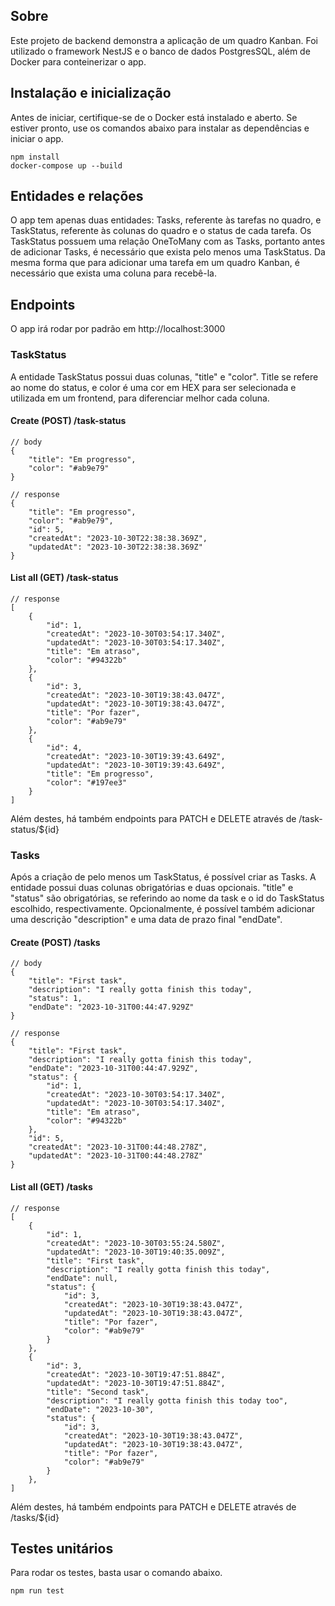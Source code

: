 ## Sobre
Este projeto de backend demonstra a aplicação de um quadro Kanban. Foi utilizado o framework NestJS e o banco de dados PostgresSQL, além de Docker para conteinerizar o app.

## Instalação e inicialização
Antes de iniciar, certifique-se de o Docker está instalado e aberto. Se estiver pronto, use os comandos abaixo para instalar as dependências e iniciar o app.

```
npm install
docker-compose up --build
```

## Entidades e relações
O app tem apenas duas entidades: Tasks, referente às tarefas no quadro, e TaskStatus, referente às colunas do quadro e o status de cada tarefa. Os TaskStatus possuem uma relação OneToMany com as Tasks, portanto antes de adicionar Tasks, é necessário que exista pelo menos uma TaskStatus. Da mesma forma que para adicionar uma tarefa em um quadro Kanban, é necessário que exista uma coluna para recebê-la. 

## Endpoints 
O app irá rodar por padrão em http://localhost:3000

### TaskStatus
A entidade TaskStatus possui duas colunas, "title" e "color". Title se refere ao nome do status, e color é uma cor em HEX para ser selecionada e utilizada em um frontend, para diferenciar melhor cada coluna. 

#### Create (POST) /task-status
```
// body
{
	"title": "Em progresso",
	"color": "#ab9e79"
}

// response
{
	"title": "Em progresso",
	"color": "#ab9e79",
	"id": 5,
	"createdAt": "2023-10-30T22:38:38.369Z",
	"updatedAt": "2023-10-30T22:38:38.369Z"
}
```
#### List all (GET) /task-status
```
// response
[
	{
		"id": 1,
		"createdAt": "2023-10-30T03:54:17.340Z",
		"updatedAt": "2023-10-30T03:54:17.340Z",
		"title": "Em atraso",
		"color": "#94322b"
	},
	{
		"id": 3,
		"createdAt": "2023-10-30T19:38:43.047Z",
		"updatedAt": "2023-10-30T19:38:43.047Z",
		"title": "Por fazer",
		"color": "#ab9e79"
	},
	{
		"id": 4,
		"createdAt": "2023-10-30T19:39:43.649Z",
		"updatedAt": "2023-10-30T19:39:43.649Z",
		"title": "Em progresso",
		"color": "#197ee3"
	}
]
```
Além destes, há também endpoints para PATCH e DELETE através de /task-status/${id}
### Tasks
Após a criação de pelo menos um TaskStatus, é possível criar as Tasks. A entidade possui duas colunas obrigatórias e duas opcionais. "title" e "status" são obrigatórias, se referindo ao nome da task e o id do TaskStatus escolhido, respectivamente. Opcionalmente, é possível também adicionar uma descrição "description" e uma data de prazo final "endDate".

#### Create (POST) /tasks
```
// body
{
	"title": "First task",
	"description": "I really gotta finish this today",
	"status": 1,
	"endDate": "2023-10-31T00:44:47.929Z"
}

// response
{
	"title": "First task",
	"description": "I really gotta finish this today",
	"endDate": "2023-10-31T00:44:47.929Z",
	"status": {
		"id": 1,
		"createdAt": "2023-10-30T03:54:17.340Z",
		"updatedAt": "2023-10-30T03:54:17.340Z",
		"title": "Em atraso",
		"color": "#94322b"
	},
	"id": 5,
	"createdAt": "2023-10-31T00:44:48.278Z",
	"updatedAt": "2023-10-31T00:44:48.278Z"
}
```
#### List all (GET) /tasks
```
// response
[
	{
		"id": 1,
		"createdAt": "2023-10-30T03:55:24.580Z",
		"updatedAt": "2023-10-30T19:40:35.009Z",
		"title": "First task",
		"description": "I really gotta finish this today",
		"endDate": null,
		"status": {
			"id": 3,
			"createdAt": "2023-10-30T19:38:43.047Z",
			"updatedAt": "2023-10-30T19:38:43.047Z",
			"title": "Por fazer",
			"color": "#ab9e79"
		}
	},
	{
		"id": 3,
		"createdAt": "2023-10-30T19:47:51.884Z",
		"updatedAt": "2023-10-30T19:47:51.884Z",
		"title": "Second task",
		"description": "I really gotta finish this today too",
		"endDate": "2023-10-30",
		"status": {
			"id": 3,
			"createdAt": "2023-10-30T19:38:43.047Z",
			"updatedAt": "2023-10-30T19:38:43.047Z",
			"title": "Por fazer",
			"color": "#ab9e79"
		}
	},
]
```
Além destes, há também endpoints para PATCH e DELETE através de /tasks/${id}
## Testes unitários
Para rodar os testes, basta usar o comando abaixo.

```bash
npm run test
```
